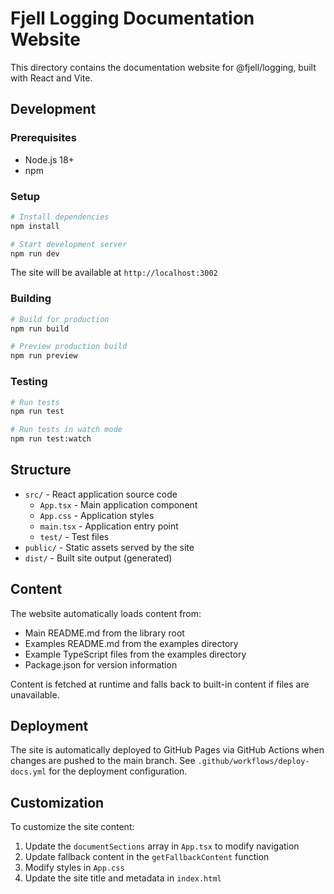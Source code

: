 # Fjell Logging Documentation Website

This directory contains the documentation website for @fjell/logging, built with React and Vite.

## Development

### Prerequisites

- Node.js 18+
- npm

### Setup

```bash
# Install dependencies
npm install

# Start development server
npm run dev
```

The site will be available at `http://localhost:3002`

### Building

```bash
# Build for production
npm run build

# Preview production build
npm run preview
```

### Testing

```bash
# Run tests
npm run test

# Run tests in watch mode
npm run test:watch
```

## Structure

- `src/` - React application source code
  - `App.tsx` - Main application component
  - `App.css` - Application styles
  - `main.tsx` - Application entry point
  - `test/` - Test files
- `public/` - Static assets served by the site
- `dist/` - Built site output (generated)

## Content

The website automatically loads content from:

- Main README.md from the library root
- Examples README.md from the examples directory
- Example TypeScript files from the examples directory
- Package.json for version information

Content is fetched at runtime and falls back to built-in content if files are unavailable.

## Deployment

The site is automatically deployed to GitHub Pages via GitHub Actions when changes are pushed to the main branch. See `.github/workflows/deploy-docs.yml` for the deployment configuration.

## Customization

To customize the site content:

1. Update the `documentSections` array in `App.tsx` to modify navigation
2. Update fallback content in the `getFallbackContent` function
3. Modify styles in `App.css`
4. Update the site title and metadata in `index.html`

